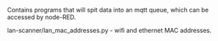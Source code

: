 Contains programs that will spit data into an mqtt queue, which can be accessed by node-RED.

lan-scanner/lan_mac_addresses.py - wifi and ethernet MAC addresses.
